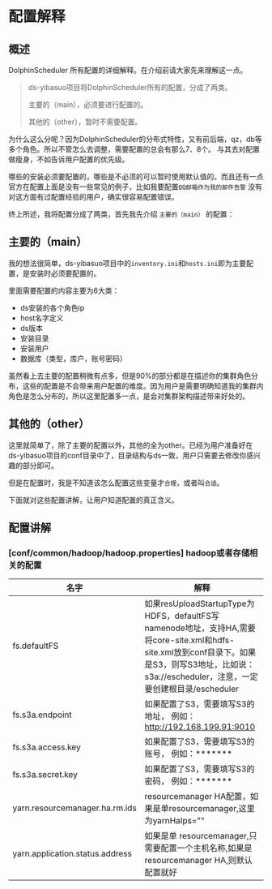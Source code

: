 # 配置解释

## 概述

DolphinScheduler 所有配置的详细解释。在介绍前请大家先来理解这一点。

> ds-yibasuo项目将DolphinScheduler所有的配置，分成了两类。 
>
> 主要的（main），必须要进行配置的。
>
> 其他的（other），暂时不需要配置。

为什么这么分呢？因为DolphinScheduler的分布式特性，又有前后端，qz，db等多个角色。所以不管怎么去调整，需要配置的总会有那么7、8个。
与其去对配置做瘦身，不如告诉用户配置的优先级。

哪些的安装必须要配置的，哪些是不必须的可以暂时使用默认值的。而且还有一点官方在配置上面是没有一些常见的例子，比如我要配置`QQ邮箱作为我的邮件告警`
没有对这方面有过配置经验的用户，确实很容易配置错误。

终上所述，我将配置分成了两类，首先我先介绍 `主要的（main）` 的配置：

## 主要的（main）

我的想法很简单，ds-yibasuo项目中的`inventory.ini`和`hosts.ini`即为主要配置，是安装时必须要配置的。

里面需要配置的内容主要为6大类：
* ds安装的各个角色ip
* host名字定义
* ds版本
* 安装目录
* 安装用户
* 数据库（类型，库户，账号密码）

虽然看上去主要的配置稍微有点多，但是90%的部分都是在描述你的集群角色分布，这些的配置是不会带来用户配置的难度。因为用户是需要明确知道我的集群内角色是怎么分布的，所以这里配置多一点，是会对集群架构描述带来好处的。


## 其他的（other）

这里就简单了，除了主要的配置以外，其他的全为other。已经为用户准备好在ds-yibasuo项目的conf目录中了，目录结构与ds一致，用户只需要去修改你感兴趣的部分即可。

但是在配置时，我是不知道该怎么配置这些变量才`合理`，或者叫`合适`。

下面就对这些配置讲解，让用户知道配置的真正含义。

## 配置讲解

### [conf/common/hadoop/hadoop.properties] hadoop或者存储相关的配置

| 名字 | 解释 |
| --- | --- |
|fs.defaultFS|如果resUploadStartupType为HDFS，defaultFS写namenode地址，支持HA,需要将core-site.xml和hdfs-site.xml放到conf目录下。如果是S3，则写S3地址，比如说：s3a://escheduler，注意，一定要创建根目录/escheduler|
|fs.s3a.endpoint|如果配置了S3，需要填写S3的地址， 例如：http://192.168.199.91:9010|
|fs.s3a.access.key|如果配置了S3，需要填写S3的账号， 例如：*******|
|fs.s3a.secret.key|如果配置了S3，需要填写S3的密码， 例如：*******|
|yarn.resourcemanager.ha.rm.ids|resourcemanager HA配置，如果是单resourcemanager,这里为yarnHaIps=""|
|yarn.application.status.address|如果是单 resourcemanager,只需要配置一个主机名称,如果是resourcemanager HA,则默认配置就好|
